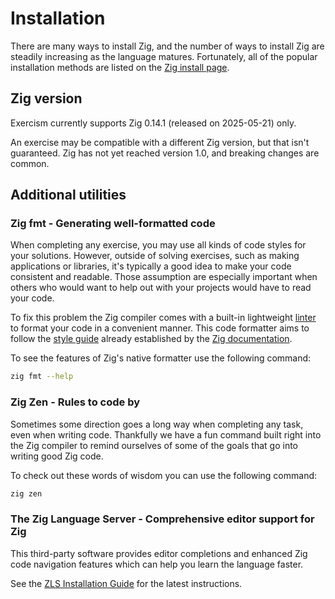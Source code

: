 # Installation

There are many ways to install Zig, and the number of ways to install Zig are steadily increasing as the language matures.
Fortunately, all of the popular installation methods are listed on the [Zig install page][install-zig].

## Zig version

Exercism currently supports Zig 0.14.1 (released on 2025-05-21) only.

An exercise may be compatible with a different Zig version, but that isn't guaranteed.
Zig has not yet reached version 1.0, and breaking changes are common.

## Additional utilities

### Zig fmt - Generating well-formatted code

When completing any exercise, you may use all kinds of code styles for your solutions.
However, outside of solving exercises, such as making applications or libraries, it's typically a good idea to make your code consistent and readable.
Those assumption are especially important when others who would want to help out with your projects would have to read your code.

To fix this problem the Zig compiler comes with a built-in lightweight [linter][linters] to format your code in a convenient manner.
This code formatter aims to follow the [style guide][style-guide] already established by the [Zig documentation][documentation].

To see the features of Zig's native formatter use the following command:

```bash
zig fmt --help
```

### Zig Zen - Rules to code by

Sometimes some direction goes a long way when completing any task, even when writing code.
Thankfully we have a fun command built right into the Zig compiler to remind ourselves of some of the goals that go into writing good Zig code.

To check out these words of wisdom you can use the following command:

```bash
zig zen
```

### The Zig Language Server - Comprehensive editor support for Zig

This third-party software provides editor completions and enhanced Zig code navigation features which can help you learn the language faster.

See the [ZLS Installation Guide][install-zls] for the latest instructions.

[documentation]: https://ziglang.org/documentation/master/
[install-zig]: https://ziglang.org/download/
[linters]: https://en.wikipedia.org/wiki/Lint_(software)
[style-guide]: https://ziglang.org/documentation/master/#Style-Guide
[install-zls]: https://zigtools.org/zls/install/
